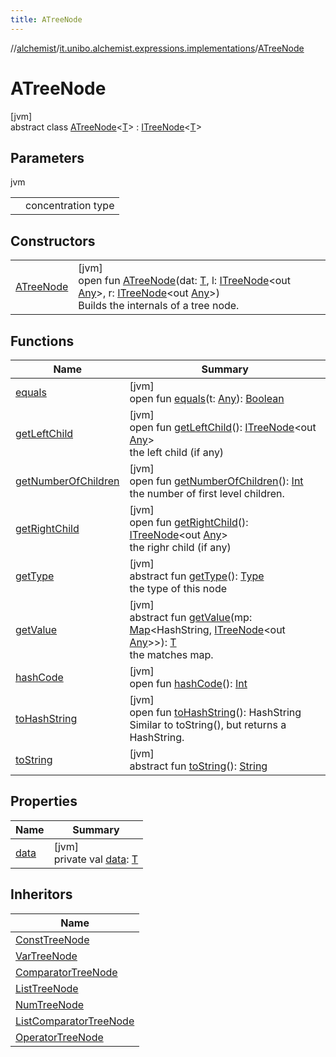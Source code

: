 ```yaml
---
title: ATreeNode
---
```

//[alchemist](../../../index.html)/[it.unibo.alchemist.expressions.implementations](../index.html)/[ATreeNode](index.html)



# ATreeNode



[jvm]\
abstract class [ATreeNode](index.html)<[T](index.html)> : [ITreeNode](../../it.unibo.alchemist.expressions.interfaces/-i-tree-node/index.html)<[T](index.html)>



## Parameters


jvm

| | |
|---|---|
| <T> | concentration type |



## Constructors


| | |
|---|---|
| [ATreeNode](-a-tree-node.html) | [jvm]<br>open fun [ATreeNode](-a-tree-node.html)(dat: [T](index.html), l: [ITreeNode](../../it.unibo.alchemist.expressions.interfaces/-i-tree-node/index.html)<out [Any](https://kotlinlang.org/api/latest/jvm/stdlib/kotlin/-any/index.html)>, r: [ITreeNode](../../it.unibo.alchemist.expressions.interfaces/-i-tree-node/index.html)<out [Any](https://kotlinlang.org/api/latest/jvm/stdlib/kotlin/-any/index.html)>)<br>Builds the internals of a tree node. |


## Functions


| Name | Summary |
|---|---|
| [equals](equals.html) | [jvm]<br>open fun [equals](equals.html)(t: [Any](https://kotlinlang.org/api/latest/jvm/stdlib/kotlin/-any/index.html)): [Boolean](https://kotlinlang.org/api/latest/jvm/stdlib/kotlin/-boolean/index.html) |
| [getLeftChild](get-left-child.html) | [jvm]<br>open fun [getLeftChild](get-left-child.html)(): [ITreeNode](../../it.unibo.alchemist.expressions.interfaces/-i-tree-node/index.html)<out [Any](https://kotlinlang.org/api/latest/jvm/stdlib/kotlin/-any/index.html)><br>the left child (if any) |
| [getNumberOfChildren](get-number-of-children.html) | [jvm]<br>open fun [getNumberOfChildren](get-number-of-children.html)(): [Int](https://kotlinlang.org/api/latest/jvm/stdlib/kotlin/-int/index.html)<br>the number of first level children. |
| [getRightChild](get-right-child.html) | [jvm]<br>open fun [getRightChild](get-right-child.html)(): [ITreeNode](../../it.unibo.alchemist.expressions.interfaces/-i-tree-node/index.html)<out [Any](https://kotlinlang.org/api/latest/jvm/stdlib/kotlin/-any/index.html)><br>the righr child (if any) |
| [getType](../../it.unibo.alchemist.expressions.interfaces/-i-tree-node/get-type.html) | [jvm]<br>abstract fun [getType](../../it.unibo.alchemist.expressions.interfaces/-i-tree-node/get-type.html)(): [Type](../-type/index.html)<br>the type of this node |
| [getValue](get-value.html) | [jvm]<br>abstract fun [getValue](get-value.html)(mp: [Map](https://docs.oracle.com/javase/8/docs/api/java/util/Map.html)<HashString, [ITreeNode](../../it.unibo.alchemist.expressions.interfaces/-i-tree-node/index.html)<out [Any](https://kotlinlang.org/api/latest/jvm/stdlib/kotlin/-any/index.html)>>): [T](index.html)<br>the matches map. |
| [hashCode](hash-code.html) | [jvm]<br>open fun [hashCode](hash-code.html)(): [Int](https://kotlinlang.org/api/latest/jvm/stdlib/kotlin/-int/index.html) |
| [toHashString](to-hash-string.html) | [jvm]<br>open fun [toHashString](to-hash-string.html)(): HashString<br>Similar to toString(), but returns a HashString. |
| [toString](to-string.html) | [jvm]<br>abstract fun [toString](to-string.html)(): [String](https://docs.oracle.com/javase/8/docs/api/java/lang/String.html) |


## Properties


| Name | Summary |
|---|---|
| [data](data.html) | [jvm]<br>private val [data](data.html): [T](index.html) |


## Inheritors


| Name |
|---|
| [ConstTreeNode](../-const-tree-node/index.html) |
| [VarTreeNode](../-var-tree-node/index.html) |
| [ComparatorTreeNode](../-comparator-tree-node/index.html) |
| [ListTreeNode](../-list-tree-node/index.html) |
| [NumTreeNode](../-num-tree-node/index.html) |
| [ListComparatorTreeNode](../-list-comparator-tree-node/index.html) |
| [OperatorTreeNode](../-operator-tree-node/index.html) |

